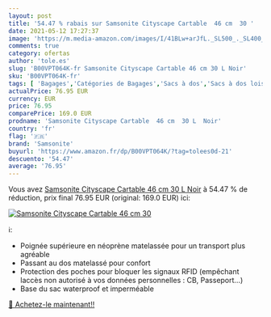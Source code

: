 ```yaml
---
layout: post
title: '54.47 % rabais sur Samsonite Cityscape Cartable  46 cm  30 '
date: 2021-05-12 17:27:37
image: 'https://m.media-amazon.com/images/I/41BLw+arJfL._SL500_._SL400_.jpg'
comments: true
category: ofertas
author: 'tole.es'
slug: 'B00VPT064K-fr Samsonite Cityscape Cartable 46 cm 30 L Noir'
sku: 'B00VPT064K-fr'
tags: [ 'Bagages','Catégories de Bagages','Sacs à dos','Sacs à dos loisir','Sacs à dos pour enfant','samsonite', ]
actualPrice: 76.95 EUR
currency: EUR
price: 76.95
comparePrice: 169.0 EUR
prodname: 'Samsonite Cityscape Cartable  46 cm  30 L  Noir'
country: 'fr'
flag: '🇫🇷'
brand: 'Samsonite'
buyurl: 'https://www.amazon.fr/dp/B00VPT064K/?tag=tolees0d-21'
descuento: '54.47'
average: '76.95'
---
```


Vous avez [Samsonite Cityscape Cartable  46 cm  30 L  Noir](https://www.amazon.fr/dp/B00VPT064K/?tag=tolees0d-21)  à  54.47 % de réduction, prix final  76.95 EUR (original: 169.0 EUR) ici:

[![Samsonite Cityscape Cartable  46 cm  30 ](https://m.media-amazon.com/images/I/41BLw+arJfL._SL500_._SL400_.jpg)](https://www.amazon.fr/dp/B00VPT064K/?tag=tolees0d-21)

ℹ️:

- Poignée supérieure en néoprène matelassée pour un transport plus agréable
- Passant au dos matelassé pour confort
- Protection des poches pour bloquer les signaux RFID (empêchant laccès non autorisé à vos données personnelles : CB, Passeport…)
- Base du sac waterproof et imperméable

[🛒 Achetez-le maintenant!!](https://www.amazon.fr/dp/B00VPT064K/?tag=tolees0d-21)
